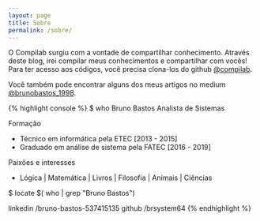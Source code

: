 ```yaml
---
layout: page
title: Sobre
permalink: /sobre/
---
```

<!-- <img src="https://media-exp1.licdn.com/dms/image/C4E03AQEXFM5GgGGhKA/profile-displayphoto-shrink_200_200/0?e=1594252800&v=beta&t=CRhxdANpOBw5lLOiqQOMOp5EsOMnK3zxIziFxzi7m08"/> -->

O Compilab surgiu com a vontade de compartilhar conhecimento. Através deste blog, irei compilar meus conhecimentos e compartilhar com vocês! Para ter acesso aos códigos, você precisa clona-los do github 
[@compilab](https://github.com/compilab).


Você também pode encontrar alguns dos meus artigos no medium [@brunobastos_1998](https://medium.com/@brunobastos_1998).

{% highlight console %}
  $ who
  Bruno Bastos             Analista de Sistemas

  Formação
  - Técnico em informática pela ETEC [2013 - 2015]
  - Graduado em análise de sistema pela FATEC [2016 - 2019] 

  Paixões e interesses
  - Lógica | Matemática | Livros | Filosofia | Animais | Ciências 

  $ locate $( who | grep "Bruno Bastos")
    
  linkedin         /bruno-bastos-537415135
  github           /brsystem64
{% endhighlight %}




<!-- This is the base Jekyll theme. You can find out more info about customizing your Jekyll theme, as well as basic Jekyll usage documentation at [jekyllrb.com](https://jekyllrb.com/)

You can find the source code for Minima at GitHub:
[jekyll][jekyll-organization] /
[minima](https://github.com/jekyll/minima)

You can find the source code for Jekyll at GitHub:
[jekyll][jekyll-organization] /
[jekyll](https://github.com/jekyll/jekyll) -->


